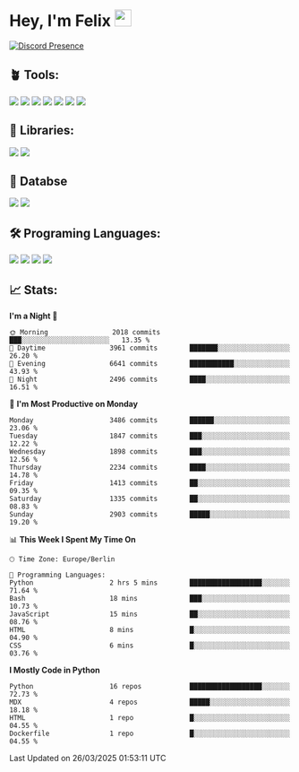 # Hey, I'm Felix <img src="https://raw.githubusercontent.com/MartinHeinz/MartinHeinz/master/wave.gif" width="30px">

[![Discord Presence](https://lanyard.cnrad.dev/api/1078242409495932969?showDisplayName=true&theme=dark)](https://discord.com/users/1078242409495932969)

## 🪴 Tools:
[![](https://skillicons.dev/icons?i=discord)](https://discord.com/ "Discord")
[![](https://skillicons.dev/icons?i=bots)](https://discord.dev/ "Discord Bots")
[![](https://skillicons.dev/icons?i=pycharm)](https://jetbrains.com/pycharm/ "PyCharm")
[![](https://skillicons.dev/icons?i=webstorm)](https://jetbrains.com/webstorm/ "WebStorm")
[![](https://skillicons.dev/icons?i=vscode)](https://vscode.dev/ "VSC")
[![](https://skillicons.dev/icons?i=git)](https://git-scm.com/ "Git")
[![](https://skillicons.dev/icons?i=github)](https://github.com/ "GitHub")


## 🎉 Libraries:
[![](https://skillicons.dev/icons?i=fastapi)](https://fastapi.tiangolo.com/ "FastAPI")
[![](https://skillicons.dev/icons?i=flask)](https://flask.palletsprojects.com/en/3.0.x/ "Flask")

## 💾 Databse
[![](https://skillicons.dev/icons?i=sqlite)](https://sqlite.org/ "SQLite")
[![](https://skillicons.dev/icons?i=postgresql)](https://postgresql.org/ "PostgreSQL")


## 🛠️ Programing Languages:
[![](https://skillicons.dev/icons?i=py)](https://python.org/ "Python")
[![](https://skillicons.dev/icons?i=html)](https://de.wikipedia.org/wiki/Hypertext_Markup_Language "HTML")
[![](https://skillicons.dev/icons?i=js)](https://de.wikipedia.org/wiki/JavaScript "JavaScript")
[![](https://skillicons.dev/icons?i=css)](https://de.wikipedia.org/wiki/CSS "CSS")

## 📈 Stats:
<!--START_SECTION:waka-->
**I'm a Night 🦉** 

```text
🌞 Morning                2018 commits        ███░░░░░░░░░░░░░░░░░░░░░░   13.35 % 
🌆 Daytime                3961 commits        ███████░░░░░░░░░░░░░░░░░░   26.20 % 
🌃 Evening                6641 commits        ███████████░░░░░░░░░░░░░░   43.93 % 
🌙 Night                  2496 commits        ████░░░░░░░░░░░░░░░░░░░░░   16.51 % 
```
📅 **I'm Most Productive on Monday** 

```text
Monday                   3486 commits        ██████░░░░░░░░░░░░░░░░░░░   23.06 % 
Tuesday                  1847 commits        ███░░░░░░░░░░░░░░░░░░░░░░   12.22 % 
Wednesday                1898 commits        ███░░░░░░░░░░░░░░░░░░░░░░   12.56 % 
Thursday                 2234 commits        ████░░░░░░░░░░░░░░░░░░░░░   14.78 % 
Friday                   1413 commits        ██░░░░░░░░░░░░░░░░░░░░░░░   09.35 % 
Saturday                 1335 commits        ██░░░░░░░░░░░░░░░░░░░░░░░   08.83 % 
Sunday                   2903 commits        █████░░░░░░░░░░░░░░░░░░░░   19.20 % 
```


📊 **This Week I Spent My Time On** 

```text
🕑︎ Time Zone: Europe/Berlin

💬 Programming Languages: 
Python                   2 hrs 5 mins        ██████████████████░░░░░░░   71.64 % 
Bash                     18 mins             ███░░░░░░░░░░░░░░░░░░░░░░   10.73 % 
JavaScript               15 mins             ██░░░░░░░░░░░░░░░░░░░░░░░   08.76 % 
HTML                     8 mins              █░░░░░░░░░░░░░░░░░░░░░░░░   04.90 % 
CSS                      6 mins              █░░░░░░░░░░░░░░░░░░░░░░░░   03.76 % 
```

**I Mostly Code in Python** 

```text
Python                   16 repos            ██████████████████░░░░░░░   72.73 % 
MDX                      4 repos             █████░░░░░░░░░░░░░░░░░░░░   18.18 % 
HTML                     1 repo              █░░░░░░░░░░░░░░░░░░░░░░░░   04.55 % 
Dockerfile               1 repo              █░░░░░░░░░░░░░░░░░░░░░░░░   04.55 % 
```




 Last Updated on 26/03/2025 01:53:11 UTC
<!--END_SECTION:waka-->
